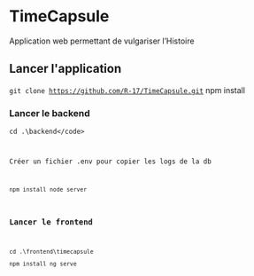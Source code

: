 # TimeCapsule
Application web permettant de vulgariser l’Histoire
## Lancer l'application
<code>git clone https://github.com/R-17/TimeCapsule.git</code>
npm install</code>
### Lancer le backend
<code>cd .\backend\</code>

Créer un fichier .env pour copier les logs de la db

<code>npm install
node server</code>
### Lancer le frontend
<code>cd .\frontend\timecapsule\
npm install
ng serve</code>
